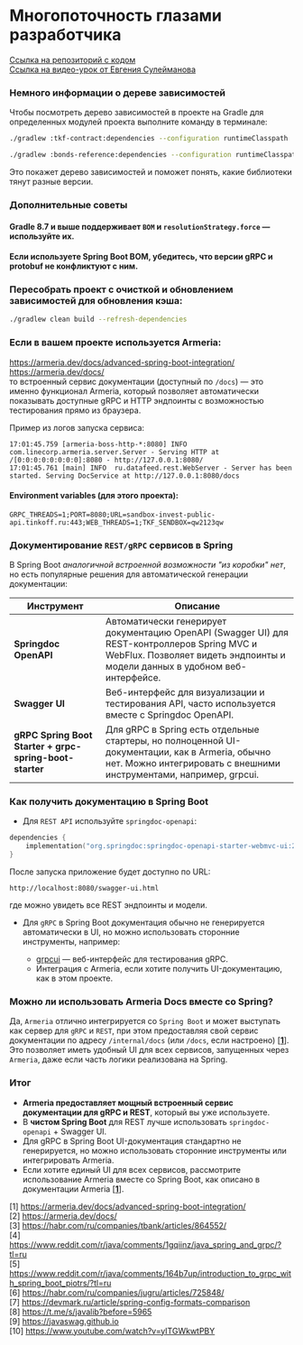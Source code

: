 # Многопоточность глазами разработчика

[Ссылка на репозиторий с кодом](https://github.com/proselytear/javaconcurrency) </br>
[Ссылка на видео-урок от Евгения Сулейманова](https://youtu.be/m-7EljqdxpA)





### Немного информации о дереве зависимостей
Чтобы посмотреть дерево зависимостей в проекте на Gradle для определенных модулей проекта выполните команду в терминале:

```bash
./gradlew :tkf-contract:dependencies --configuration runtimeClasspath
```

```bash
./gradlew :bonds-reference:dependencies --configuration runtimeClasspath
```
Это покажет дерево зависимостей и поможет понять, какие библиотеки тянут разные версии.

### Дополнительные советы
#### Gradle 8.7 и выше поддерживает `BOM` и `resolutionStrategy.force` — используйте их.
#### Если используете Spring Boot BOM, убедитесь, что версии gRPC и protobuf не конфликтуют с ним.


### Пересобрать проект с очисткой и обновлением зависимостей для обновления кэша:
```bash
./gradlew clean build --refresh-dependencies
```

### Если в вашем проекте используется Armeria:
https://armeria.dev/docs/advanced-spring-boot-integration/ </br>
https://armeria.dev/docs/ </br>
то встроенный сервис документации (доступный по `/docs`) — это именно функционал Armeria, который позволяет 
автоматически показывать доступные gRPC и HTTP эндпоинты с возможностью тестирования прямо из браузера.

Пример из логов запуска сервиса:

    17:01:45.759 [armeria-boss-http-*:8080] INFO  com.linecorp.armeria.server.Server - Serving HTTP at /[0:0:0:0:0:0:0:0]:8080 - http://127.0.0.1:8080/
    17:01:45.761 [main] INFO  ru.datafeed.rest.WebServer - Server has been started. Serving DocService at http://127.0.0.1:8080/docs

#### Environment variables (для этого проекта):
```shell
GRPC_THREADS=1;PORT=8080;URL=sandbox-invest-public-api.tinkoff.ru:443;WEB_THREADS=1;TKF_SENDBOX=qw2123qw
```

### Документирование `REST/gRPC` сервисов в Spring

В Spring Boot *аналогичной встроенной возможности "из коробки" нет*, но есть популярные решения для автоматической генерации документации:

| Инструмент              | Описание                                                                                    |
|------------------------|----------------------------------------------------------------------------------------------|
| **Springdoc OpenAPI**  | Автоматически генерирует документацию OpenAPI (Swagger UI) для REST-контроллеров Spring MVC и WebFlux. Позволяет видеть эндпоинты и модели данных в удобном веб-интерфейсе. |
| **Swagger UI**          | Веб-интерфейс для визуализации и тестирования API, часто используется вместе с Springdoc OpenAPI. |
| **gRPC Spring Boot Starter + grpc-spring-boot-starter** | Для gRPC в Spring есть отдельные стартеры, но полноценной UI-документации, как в Armeria, обычно нет. Можно интегрировать с внешними инструментами, например, grpcui. |

### Как получить документацию в Spring Boot

- Для `REST API` используйте `springdoc-openapi`:

```kotlin
dependencies {
    implementation("org.springdoc:springdoc-openapi-starter-webmvc-ui:2.1.0")
}
```

После запуска приложение будет доступно по URL:

```curl
http://localhost:8080/swagger-ui.html
```

где можно увидеть все REST эндпоинты и модели.

- Для `gRPC` в Spring Boot документация обычно не генерируется автоматически в UI, но можно использовать сторонние инструменты, например:

   - [grpcui](https://github.com/fullstorydev/grpcui) — веб-интерфейс для тестирования gRPC.
   - Интеграция с Armeria, если хотите получить UI-документацию, как в этом проекте.

### Можно ли использовать Armeria Docs вместе со Spring?

Да, `Armeria` отлично интегрируется со `Spring Boot` и может выступать как сервер для `gRPC` и `REST`, при этом предоставляя свой сервис документации 
по адресу `/internal/docs` (или `/docs`, если настроено) [[**1**](https://armeria.dev/docs/advanced-spring-boot-integration/)]. 
Это позволяет иметь удобный UI для всех сервисов, запущенных через `Armeria`, даже если часть логики реализована на Spring.

### Итог

- **Armeria предоставляет мощный встроенный сервис документации для gRPC и REST**, который вы уже используете.
- В **чистом Spring Boot** для REST лучше использовать `springdoc-openapi` + Swagger UI.
- Для gRPC в Spring Boot UI-документация стандартно не генерируется, но можно использовать сторонние инструменты или интегрировать Armeria.
- Если хотите единый UI для всех сервисов, рассмотрите использование Armeria вместе со Spring Boot, как описано в документации Armeria [[**1**](https://armeria.dev/docs/advanced-spring-boot-integration/)].


[1] https://armeria.dev/docs/advanced-spring-boot-integration/ </br>
[2] https://armeria.dev/docs/ </br>
[3] https://habr.com/ru/companies/tbank/articles/864552/ </br>
[4] https://www.reddit.com/r/java/comments/1gqiinz/java_spring_and_grpc/?tl=ru </br>
[5] https://www.reddit.com/r/java/comments/164b7up/introduction_to_grpc_with_spring_boot_piotrs/?tl=ru </br>
[6] https://habr.com/ru/companies/jugru/articles/725848/ </br>
[7] https://devmark.ru/article/spring-config-formats-comparison </br>
[8] https://t.me/s/javalib?before=5965 </br>
[9] https://javaswag.github.io </br>
[10] https://www.youtube.com/watch?v=yITGWkwtPBY </br>


